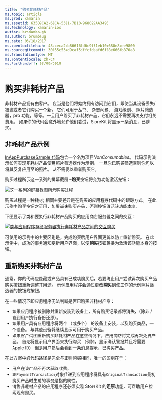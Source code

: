 ```yaml
---
title: "购买非耗材产品"
ms.topic: article
ms.prod: xamarin
ms.assetid: 635D9CA2-6BCA-53E1-7B10-968029AA3493
ms.technology: xamarin-ios
author: bradumbaugh
ms.author: brumbaug
ms.date: 03/18/2017
ms.openlocfilehash: 43aceca2eb86616fd6c9f51eb10c680e8cee9800
ms.sourcegitcommit: 30055c534d9caf5dffcfdeafd6f08e666fb870a8
ms.translationtype: MT
ms.contentlocale: zh-CN
ms.lasthandoff: 03/09/2018
---
```

# <a name="purchasing-non-consumable-products"></a>购买非耗材产品

非耗材产品拥有由客户。 应当是他们将始终拥有访问到它们，即使当其设备丢失/被盗或者它们购买一个新。 它们可用于丛书、 杂志问题、 游戏级别、 照片筛选器，pro 功能，等等。一旦用户购买了非耗材产品，它们永远不需要再次支付相关费用。 如果你的代码会意外地允许他们尝试，StoreKit 将显示一条消息，已购买。

## <a name="non-consumable-products-sample"></a>非耗材产品示例

[InAppPurchaseSample 代码](https://developer.xamarin.com/samples/monotouch/StoreKit/)包含一个名为项目*NonConsumables*。 代码示例演示如何实现非耗材产品使用照片筛选器作为示例。 一旦你已购买筛选器则你可以将其反复应用至的照片。 从不需要以重新购买它。   
   
   
   
 购买过程所示这一系列的屏幕截图 –**购买**按钮将变为功能激活按钮：   
   
   
   
 [![](purchasing-non-consumable-products-images/image34.png "这一系列的屏幕截图所示购买过程")](purchasing-non-consumable-products-images/image34.png#lightbox)   
   
   
   
 购买过程是一种耗材; 相同主要差异是在购买的应用程序代码中的跟踪方式。 在此示例中购买按钮才可用，如果尚未购买产品，否则按钮激活该功能本身。   
   
   
   

下图显示了类和要执行非耗材产品购买的应用商店服务器之间的交互：   
   
   
   
 [![](purchasing-non-consumable-products-images/image35.png "类与应用程序存储服务器执行非耗材产品之间的交互购买")](purchasing-non-consumable-products-images/image35.png#lightbox)   
   
   
   
 可使用的示例中的主要区别是，完成购买后用户界面更新以防止重新购买。 在此示例中，成功的事务通知更新用户界面，以便**购买**按钮转换为激活该功能本身的按钮。

## <a name="re-purchasing-non-consumable-products"></a>重新购买非耗材产品

通常，你的代码应隐藏或产品具有已成功购买后，若要防止用户尝试再次购买产品购买按钮重新调整其用途。 示例应用程序会通过更改**购买**到使工作的示例照片筛选器的按钮的按钮。   
   
   
   
 在一些情况下即应用程序无法判断是否已购买非耗材产品：

-  如果应用程序被删除并重新安装到设备上，所有购买记录都将消失，（除非 / 直到用户执行备份还原）。 
-  如果用户具有应用程序将两个 （或多个） 的设备上安装，以及购买商品，一个设备。 与其他设备将继续显示可用于购买产品。 
-  如果客户试图重新购买非耗材产品在这些情况下，应用商店将完成再次免费产品。 首先将显示用户界面来执行购买 （例如，显示确认警报并且将需要 Apple ID） 但是用户然后会看到一条消息提示，已购买产品。  
   
   
   
 在此方案中的代码路径是完全与正则购买相同，唯一的区别在于：

-  用户在该产品不再次获取收费。
-  `SKPaymentTransaction`对象传递到应用程序将具有`OriginalTransaction`最初购买产品时生成的事务是指的属性。 
-  销售非耗材产品的应用程序还必须实现 StoreKit 的**还原**功能，可帮助用户检索现有购买。 
